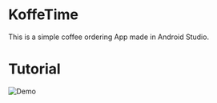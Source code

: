 # KoffeTime
This is a simple coffee ordering App made in Android Studio.
# Tutorial
![Demo](https://github.com/naman653/KoffeeTime/blob/master/demo.gif)
